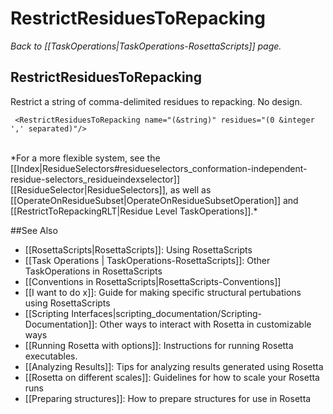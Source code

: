 # RestrictResiduesToRepacking
*Back to [[TaskOperations|TaskOperations-RosettaScripts]] page.*
## RestrictResiduesToRepacking

Restrict a string of comma-delimited residues to repacking. No design.

     <RestrictResiduesToRepacking name="(&string)" residues="(0 &integer ',' separated)"/>

<br/>
*For a more flexible system, see the [[Index|ResidueSelectors#residueselectors_conformation-independent-residue-selectors_residueindexselector]] [[ResidueSelector|ResidueSelectors]], as well as [[OperateOnResidueSubset|OperateOnResidueSubsetOperation]] and [[RestrictToRepackingRLT|Residue Level TaskOperations]].*

##See Also

* [[RosettaScripts|RosettaScripts]]: Using RosettaScripts
* [[Task Operations | TaskOperations-RosettaScripts]]: Other TaskOperations in RosettaScripts
* [[Conventions in RosettaScripts|RosettaScripts-Conventions]]
* [[I want to do x]]: Guide for making specific structural pertubations using RosettaScripts
* [[Scripting Interfaces|scripting_documentation/Scripting-Documentation]]: Other ways to interact with Rosetta in customizable ways
* [[Running Rosetta with options]]: Instructions for running Rosetta executables.
* [[Analyzing Results]]: Tips for analyzing results generated using Rosetta
* [[Rosetta on different scales]]: Guidelines for how to scale your Rosetta runs
* [[Preparing structures]]: How to prepare structures for use in Rosetta